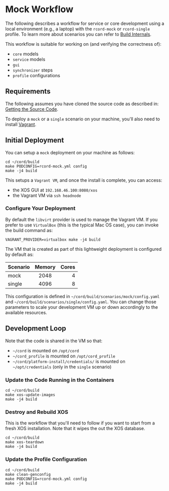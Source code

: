 # Mock Workflow

The following describes a workflow for service or core development using a local 
environment (e.g., a laptop) with the `rcord-mock` or `rcord-single` profile. To learn more about scenarios you can refer to [Build Internals](../../build_internals.md#included-scenarios).

This workflow is suitable for working on (and verifying the
correctness of):

- `core` models
- `service` models
- `gui`
- `synchronizer` steps
- `profile` configurations

## Requirements

The following assumes you have cloned the source code as described 
in: [Getting the Source Code](../../cord_repo.md). 

To deploy a `mock` or a `single` scenario on your machine, you'll also
need to install [Vagrant](https://www.vagrantup.com/).

## Initial Deployment

You can setup a `mock` deployment on your machine as follows:

```
cd ~/cord/build
make PODCONFIG=rcord-mock.yml config
make -j4 build
```

This setups a `Vagrant VM`, and once the install is complete,
you can access:
- the XOS GUI at `192.168.46.100:8080/xos`
- the Vagrant VM via `ssh headnode`

### Configure Your Deployment

By default the `libvirt` provider is used to manage the Vagrant VM. 
If you prefer to use `VirtualBox` (this is the typical Mac OS case),
you can invoke the build command as:
```
VAGRANT_PROVIDER=virtualbox make -j4 build
```

The VM that is created as part of this lightweight deployment is configured
by default as:

| Scenario      | Memory        | Cores |
| ------------- |:-------------:| -----:|
| mock          | 2048          |     4 |
| single        | 4096          |     8 |

This configuration is defined in `~/cord/build/scenarios/mock/config.yaml` 
and `~/cord/build/scenarios/single/config.yaml`. You can
change those parameters to scale your development
VM up or down accordingly to the available resources.

## Development Loop

Note that the code is shared in the VM so that:
- `~/cord` is mounted on `/opt/cord`
- `~/cord_profile` is mounted on `/opt/cord_profile`
- `~/cord/platform-install/credentials/` is mounted on `~/opt/credentials` (only in the `single` scenario)

### Update the Code Running in the Containers

```
cd ~/cord/build
make xos-update-images
make -j4 build
```

### Destroy and Rebuild XOS

This is the workflow that you'll need to follow if you want 
to start from a fresh XOS installation. Note that it wipes the
out the XOS database.

```
cd ~/cord/build
make xos-teardown
make -j4 build
```

### Update the Profile Configuration
```
cd ~/cord/build
make clean-genconfig
make PODCONFIG=rcord-mock.yml config
make -j4 build
```
